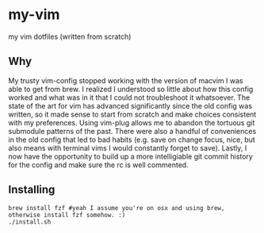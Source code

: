 # my-vim
my vim dotfiles (written from scratch)

## Why

My trusty vim-config stopped working with the version of macvim I was able to get from brew. I realized I understood so little about how this config worked and what was in it that I could not troubleshoot it whatsoever. The state of the art for vim has advanced significantly since the old config was written, so it made sense to start from scratch and make choices consistent with my preferences. Using vim-plug allows me to abandon the tortuous git submodule patterns of the past. There were also a handful of conveniences in the old config that led to bad habits (e.g. save on change focus, nice, but also means with terminal vims I would constantly forget to save). Lastly, I now have the opportunity to build up a more intelligiable git commit history for the config and make sure the rc is well commented.

## Installing

```
brew install fzf #yeah I assume you're on osx and using brew, otherwise install fzf somehow. :) 
./install.sh
```
